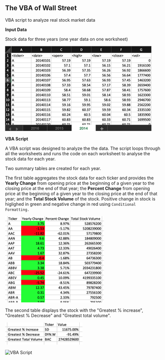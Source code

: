 ## The VBA of Wall Street
VBA script to analyze real stock market data

**Input Data**

Stock data for three years (one year data on one worksheet)

![](https://github.com/Aastha-Arora/VBA-challenge/blob/master/Images/Input%20Data.png)

**VBA Script**

A VBA script was designed to analyze the the data. The script loops through all the worksheets
and runs the code on each worksheet to analyse the stock data for each year.

Two summary tables are created for each year. 

The first table aggregates the stock data for each ticker
and provides the **Yearly Change** from opening price at the beginning of a given year to the closing price at the end of that year;
the **Percent Change** from opening price at the beginning of a given year to the closing price at the end of that year;
and the **Total Stock Volume** of the stock. Positive change in stock is higlighed in green and negative change in red using `Conditional Formatting.`

![](https://github.com/Aastha-Arora/VBA-challenge/blob/master/Images/Output%201.png)

The second table displays the stock with the "Greatest % increase", "Greatest % Decrease" and "Greatest total volume".

![](https://github.com/Aastha-Arora/VBA-challenge/blob/master/Images/Output%202.png)

![VBA Script](https://github.com/Aastha-Arora/VBA-challenge/blob/master/Macro_stock_summary.vbs)

